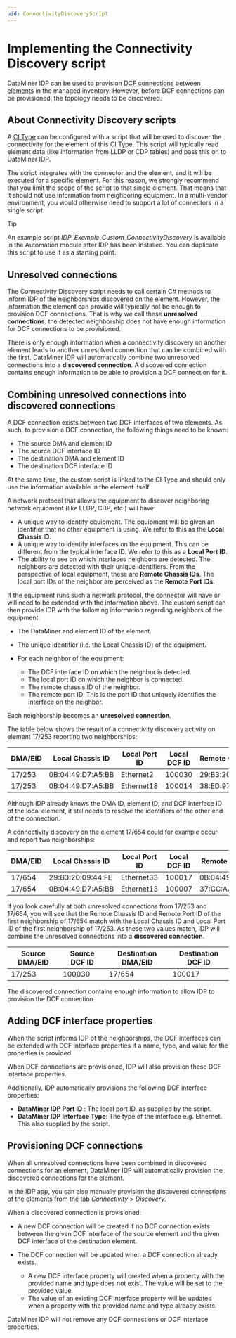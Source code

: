 ```yaml
---
uid: ConnectivityDiscoveryScript
---
```


# Implementing the Connectivity Discovery script

DataMiner IDP can be used to provision [DCF connections](xref:About_the_DataMiner_Connectivity_Framework) between [elements](xref:About_elements) in the managed inventory. However, before DCF connections can be provisioned, the topology needs to be discovered.

## About Connectivity Discovery scripts

A [CI Type](xref:CI_Types1) can be configured with a script that will be used to discover the connectivity for the element of this CI Type. This script will typically read element data (like information from LLDP or CDP tables) and pass this on to DataMiner IDP.

The script integrates with the connector and the element, and it will be executed for a specific element. For this reason, we strongly recommend that you limit the scope of the script to that single element. That means that it should not use information from neighboring equipment. In a multi-vendor environment, you would otherwise need to support a lot of connectors in a single script.

> [!TIP]
> An example script *IDP_Example_Custom_ConnectivityDiscovery* is available in the Automation module after IDP has been installed. You can duplicate this script to use it as a starting point.

## Unresolved connections

The Connectivity Discovery script needs to call certain C# methods to inform IDP of the neighborships discovered on the element. However, the information the element can provide will typically not be enough to provision DCF connections. That is why we call these **unresolved connections**: the detected neighborship does not have enough information for DCF connections to be provisioned.

There is only enough information when a connectivity discovery on another element leads to another unresolved connection that can be combined with the first. DataMiner IDP will automatically combine two unresolved connections into a **discovered connection**. A discovered connection contains enough information to be able to provision a DCF connection for it.

## Combining unresolved connections into discovered connections

A DCF connection exists between two DCF interfaces of two elements. As such, to provision a DCF connection, the following things need to be known:

- The source DMA and element ID
- The source DCF interface ID
- The destination DMA and element ID
- The destination DCF interface ID

At the same time, the custom script is linked to the CI Type and should only use the information available in the element itself.

A network protocol that allows the equipment to discover neighboring network equipment (like LLDP, CDP, etc.) will have:

- A unique way to identify equipment. The equipment will be given an identifier that no other equipment is using. We refer to this as the **Local Chassis ID**.
- A unique way to identify interfaces on the equipment. This can be different from the typical interface ID. We refer to this as a **Local Port ID**.
- The ability to see on which interfaces neighbors are detected. The neighbors are detected with their unique identifiers. From the perspective of local equipment, these are **Remote Chassis IDs**. The local port IDs of the neighbor are perceived as the **Remote Port IDs**.

If the equipment runs such a network protocol, the connector will have or will need to be extended with the information above. The custom script can then provide IDP with the following information regarding neighbors of the equipment:

- The DataMiner and element ID of the element.
- The unique identifier (i.e. the Local Chassis ID) of the equipment.
- For each neighbor of the equipment:

  - The DCF interface ID on which the neighbor is detected.
  - The local port ID on which the neighbor is connected.
  - The remote chassis ID of the neighbor.
  - The remote port ID. This is the port ID that uniquely identifies the interface on the neighbor.

Each neighborship becomes an **unresolved connection**.

The table below shows the result of a connectivity discovery activity on element 17/253 reporting two neighborships:

| DMA/EID | Local Chassis ID | Local Port ID | Local DCF ID | Remote Chassis ID | Remote Port ID |
|-- | -- | -- | -- | -- | -- |
|17/253|0B:04:49:D7:A5:BB|Ethernet2|100030|29:B3:20:09:44:FE|Ethernet33|
|17/253|0B:04:49:D7:A5:BB|Ethernet18|100014|38:ED:97:AC:FE:7C|Ethernet12|

Although IDP already knows the DMA ID, element ID, and DCF interface ID of the local element, it still needs to resolve the identifiers of the other end of the connection.

A connectivity discovery on the element 17/654 could for example occur and report two neighborships:

|DMA/EID|Local Chassis ID|Local Port ID|Local DCF ID|Remote Chassis ID|Remote Port ID|
|-- | -- | -- | -- | -- | -- |
|17/654|29:B3:20:09:44:FE|Ethernet33|100017|0B:04:49:D7:A5:BB|Ethernet2|
|17/654|0B:04:49:D7:A5:BB|Ethernet13|100007|37:CC:AA:B3:CC:D8|Ethernet21|

If you look carefully at both unresolved connections from 17/253 and 17/654, you will see that the Remote Chassis ID and Remote Port ID of the first neighborship of 17/654 match with the Local Chassis ID and Local Port ID of the first neighborship of 17/253. As these two values match, IDP will combine the unresolved connections into a **discovered connection**.

|Source DMA/EID|Source DCF ID|Destination DMA/EID|Destination DCF ID|
|--|--|--|--|
|17/253|100030|17/654|100017|

The discovered connection contains enough information to allow IDP to provision the DCF connection.

## Adding DCF interface properties

When the script informs IDP of the neighborships, the DCF interfaces can be extended with DCF interface properties if a name, type, and value for the properties is provided.

When DCF connections are provisioned, IDP will also provision these DCF interface properties.

Additionally, IDP automatically provisions the following DCF interface properties:

- **DataMiner IDP Port ID** : The local port ID, as supplied by the script.
- **DataMiner IDP Interface Type**: The type of the interface e.g. Ethernet. This also supplied by the script.

## Provisioning DCF connections

When all unresolved connections have been combined in discovered connections for an element, DataMiner IDP will automatically provision the discovered connections for the element.

In the IDP app, you can also manually provision the discovered connections of the elements from the tab *Connectivity* > *Discovery*.

When a discovered connection is provisioned:

- A new DCF connection will be created if no DCF connection exists between the given DCF interface of the source element and the given DCF interface of the destination element.
- The DCF connection will be updated when a DCF connection already exists.

  - A new DCF interface property will created when a property with the provided name and type does not exist. The value will be set to the provided value.
  - The value of an existing DCF interface property will be updated when a property with the provided name and type already exists.

DataMiner IDP will not remove any DCF connections or DCF interface properties.
